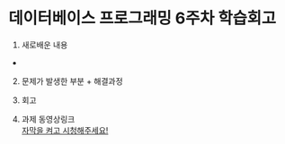데이터베이스 프로그래밍 6주차 학습회고
=====================================

1. 새로배운 내용  
- 


2. 문제가 발생한 부분 + 해결과정  

3. 회고  



4. 과제 동영상링크  
<a href="">자막을 켜고 시청해주세요!</a> 